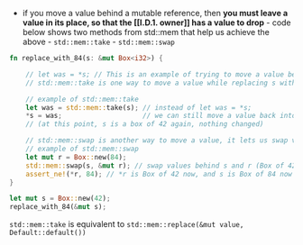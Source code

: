 - if you move a value behind a mutable reference, then **you must leave a value in its place, so that the [[I.D.1. owner]] has a value to drop**
		- code below shows two methods from std::mem that help us achieve the above
		- `std::mem::take`
		- `std::mem::swap`

```rust
fn replace_with_84(s: &mut Box<i32>) {

    // let was = *s; // This is an example of trying to move a value behind a mutable reference. We CANNOT do this because then *s would be empty.
	// std::mem::take is one way to move a value while replacing s with it's `Default` value (default Box<i32> is pointer to `0` on the heap).

	// example of std::mem::take
	let was = std::mem::take(s); // instead of let was = *s;
	*s = was;                    // we can still move a value back into s
    // (at this point, s is a box of 42 again, nothing changed)

	// std::mem::swap is another way to move a value, it lets us swap values at two mutable locations
	// example of std::mem::swap
	let mut r = Box::new(84);
	std::mem::swap(s, &mut r); // swap values behind s and r (Box of 42 & Box of 84)
	assert_ne!(*r, 84); // *r is Box of 42 now, and s is Box of 84 now
}

let mut s = Box::new(42);
replace_with_84(&mut s);
```

`std::mem::take` is equivalent to `std::mem::replace(&mut value, Default::default())`

